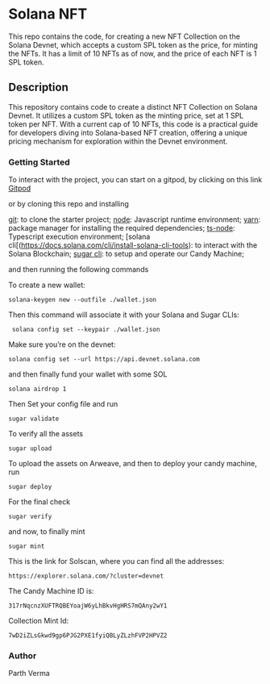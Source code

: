 # Solana NFT 

This repo contains the code, for creating a new NFT Collection on the Solana Devnet, which accepts a custom SPL token as the price, for minting the NFTs.
It has a limit of 10 NFTs as of now, and the price of each NFT is 1 SPL token.

## Description

This repository contains code to create a distinct NFT Collection on Solana Devnet. It utilizes a custom SPL token as the minting price, set at 1 SPL token per NFT. With a current cap of 10 NFTs, this code is a practical guide for developers diving into Solana-based NFT creation, offering a unique pricing mechanism for exploration within the Devnet environment.

### Getting Started

To interact with the project, you can start on a gitpod, by clicking on this link 
[Gitpod](https://gitpod.io/new/#https://github.com/Metacrafters/Module3-Candymachine)

or by cloning this repo and installing 

[git](https://git-scm.com/book/en/v2/Getting-Started-Installing-Git): to clone the starter project;
[node](https://nodejs.org/en/download/): Javascript runtime environment;
[yarn](https://classic.yarnpkg.com/lang/en/docs/install/#mac-stable): package manager for installing the required dependencies;
[ts-node](https://www.npmjs.com/package/ts-node#installation): Typescript execution environment;
[solana cli[(https://docs.solana.com/cli/install-solana-cli-tools): to interact with the Solana Blockchain;
[sugar cli](https://docs.metaplex.com/developer-tools/sugar/overview/installation#recommended-installation-method): to setup and operate our Candy Machine;

and then running the following commands

To create a new wallet:

```
solana-keygen new --outfile ./wallet.json
```
Then this command will associate it with your Solana and Sugar CLIs:
```
 solana config set --keypair ./wallet.json

```

Make sure you’re on the devnet:

```
solana config set --url https://api.devnet.solana.com

```

and then finally fund your wallet with some SOL

```
solana airdrop 1
```

Then Set your config file and run 

```
sugar validate
```

To verify all the assets 

```
sugar upload
```

To upload the assets on Arweave, and then to deploy your candy machine, run 

```
sugar deploy
```

For the final check

```
sugar verify
```

and now, to finally mint 

```
sugar mint

```

This is the link for Solscan, where you can find all the addresses:

```
https://explorer.solana.com/?cluster=devnet
```

The Candy Machine ID is:

```
317rNqcnzXUFTRQBEYoajW6yLhBkvHgHRS7mQAny2wY1
```

Collection Mint Id: 

```
7wD2iZLsGkwd9gp6PJG2PXE1fyiQBLyZLzhFVP2HPVZ2
```

### Author

Parth Verma
